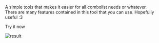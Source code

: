 A simple tools that makes it easier for all combolist needs or whatever. There are many features 
contained in this tool that you can use. Hopefully useful :3

Try it now

![result](https://github.com/permenkojek/combo-tools/assets/148575923/19c8ff3e-cd96-4dea-b085-25ac5456e2c9)
